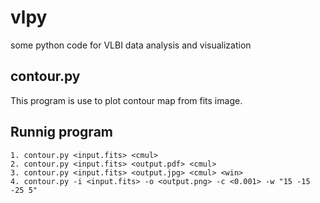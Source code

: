 # vlpy
some python code for VLBI data analysis and visualization
## contour.py
This program is use to plot contour map from fits image.
## Runnig program
	1. contour.py <input.fits> <cmul>
	2. contour.py <input.fits> <output.pdf> <cmul>
	3. contour.py <input.fits> <output.jpg> <cmul> <win>
	4. contour.py -i <input.fits> -o <output.png> -c <0.001> -w "15 -15 -25 5"
